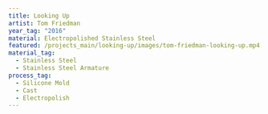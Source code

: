```yaml
---
title: Looking Up
artist: Tom Friedman
year_tag: "2016"
material: Electropolished Stainless Steel
featured: /projects_main/looking-up/images/tom-friedman-looking-up.mp4
material_tag:
  - Stainless Steel
  - Stainless Steel Armature
process_tag:
  - Silicone Mold
  - Cast
  - Electropolish
---
```

